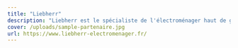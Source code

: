 ```yaml
---
title: "Liebherr"
description: "Liebherr est le spécialiste de l'électroménager haut de gamme. Nous proposons au sein de notre magasin les gammes posable et intégrable."
cover: /uploads/sample-partenaire.jpg
url: https://www.liebherr-electromenager.fr/
---
```

